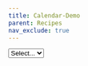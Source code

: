 ```yaml
---
title: Calendar-Demo
parent: Recipes
nav_exclude: true
---
```


<script src="https://cdn.jsdelivr.net/npm/fullcalendar@6.1.9/index.global.min.js"></script>
<link rel="stylesheet" href="https://unpkg.com/tippy.js@6/animations/scale.css"/>
<script src="https://unpkg.com/@popperjs/core@2"></script>
<script src="https://unpkg.com/tippy.js@6"></script>
<script src="https://cdn.jsdelivr.net/gh/SFDO-Community-Sprints/summit-events-app-documentation@main/docs/Recipes/js/full-calendar-demo.js"></script>

<script>
/*  feedURL:
    This should be the site URL of the salesforce site where Summit Events App is installed
 */
let feedURL = "https://summit-events-ldo.my.salesforce-sites.com/";

/* HIDE CALENDAR OPTION:
   hideCalendarUntilAudience set to true will hide the calendar of events until an audience is selected.
   const hideCalendarUntilAudience = true;
 */
const hideCalendarUntilAudience = false;

/* HARD CODE AUDIENCE DROPDOWN:
   Replace the list of audience currently being pulled from the Salesforce org with a custom list.
   This is a key,value list {'Option One Label':'Option One Value','Option Two Label':'Option Two Value'}.
   Key will display to the user and value is the audience to filter events in Salesforce.
   If not used this variable must still be defined with no values (const hardCodeAudience = {};).
   const hardCodeAudience = {'Faculty/Staff':'Faculty/Staff','Online events':'Online'};
 */
const hardCodeAudience = {};

/* OMIT AUDIENCE IN DROPDOWN:
   This option lets you define a list of audiences you wish to omit from the audience dropdown generated from Salesforce.
   If not used this variable must still be defined with no values (const hideAudiences = [];).
   const hideAudiences = ['Faculty/Staff','General Public'];
 */
const hideAudiences = [];

/* audienceDropDownId:
   The div id of the html element you want to populate with the audience dropdown
*/
const audienceDropDownId = "audienceDD";


/* calendarDivId:
   The div id of the html element you want to populate with the full calendar
*/
const calendarDivId = "fullCalendarView";

let eventCount = 0;

let audienceList = [];

</script>

<p>
    <select id="audienceDD" name="audienceDD" title="Select an audience that matches you.">
        <option selected="selected">Select...</option>
    </select>
</p>

<p id="fullCalendarView"></p>


